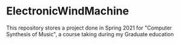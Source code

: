 # ElectronicWindMachine
This repository stores a project done in Spring 2021 for "Computer Synthesis of Music", a course taking during my Graduate education
